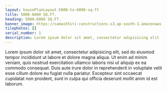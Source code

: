 ```yaml
---
layout: housePlanLayout-5000-to-6000-sq-ft
title: 5000-6000 SQ.FT.
heading: 5000-6000 SQ.FT.
banner_image: https://samasthiti-constructions.s3.ap-south-1.amazonaws.com/uploads/house5000-6000 SQFT_page-0001.jpg
tilephotos: []
serial_number: 1
description: Lorem ipsum dolor sit amet, consectetur adipisicing elit
---
```

Lorem ipsum dolor sit amet, consectetur adipisicing elit, sed do eiusmod
tempor incididunt ut labore et dolore magna aliqua. Ut enim ad minim veniam,
quis nostrud exercitation ullamco laboris nisi ut aliquip ex ea commodo
consequat. Duis aute irure dolor in reprehenderit in voluptate velit esse
cillum dolore eu fugiat nulla pariatur. Excepteur sint occaecat cupidatat non
proident, sunt in culpa qui officia deserunt mollit anim id est laborum.
